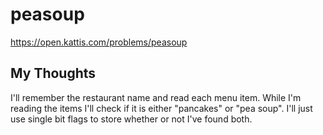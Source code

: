 # peasoup

<https://open.kattis.com/problems/peasoup>

## My Thoughts

I'll remember the restaurant name and read each menu item. While I'm reading the items I'll check if it is either "pancakes" or "pea soup". I'll just use single bit flags to store whether or not I've found both.
